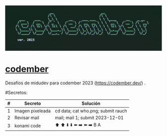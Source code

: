 ![codember](./images/codember.png)

# [codember](https://codember.dev)

Desafíos de midudev para codember 2023 (https://codember.dev/) .

#Secretos:

| #   | Secreto          | Solución                           |
| --- | ---------------- | ---------------------------------- |
| 1   | Imagen pixeleada | cd data; cat who.png; submit rauch |
| 2   | Revisar mail     | mail; mail 1; submit 2023-12-01    |
| 3   | konami code      | ⬆️ ⬆️ ⬇️ ⬇️ ⬅️ ➡️ ⬅️ ➡️ B A        |
